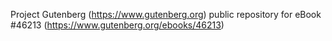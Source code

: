 Project Gutenberg (https://www.gutenberg.org) public repository for eBook #46213 (https://www.gutenberg.org/ebooks/46213)
